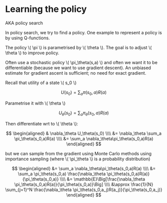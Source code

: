 # Learning the policy

AKA policy search

In policy search, we try to find a policy. One example to represent a policy is by using Q-functions.

The policy \\( \pi \\) is parametrised by \\( \theta \\). The goal is to adjust \\( \theta \\) to improve policy.

Often use a stochastic policy \\( \pi_\theta(s,a) \\) and often we want it to be differentiable (because we want to use gradient descent). An unbiased estimate for gradient ascent is sufficient; no need for exact gradient.

Recall that utility of a state \\( s_0 \\)

$$
U(s_0) = \sum_a \pi(s_0,a)R(a)
$$

Parametrise it with \\( \theta \\)

$$
U_\theta(s_0) = \sum_a \pi_\theta(s_0,a)R(a)
$$

Then differentiate wrt to \\( \theta \\):

$$
\begin{aligned}
& \nabla_\theta U_\theta(s_0) \\\\
&= \nabla_\theta \sum_a \pi_\theta(s_0,a)R(a) \\\\
&= \sum_a \nabla_\theta\pi_\theta(s_0,a)R(a)
\end{aligned}
$$

but we can sample from the gradient using Monte Carlo methods using importance sampling (where \\( \pi_\theta \\) is a probability distribution)

$$
\begin{aligned}
&= \sum_a \nabla_\theta\pi_\theta(s_0,a)R(a) \\\\
&= \sum_a \pi_\theta(s_0,a) \frac{\nabla_\theta \pi_\theta(s_0,a)R(a)}{\pi_\theta(s_0,a)} \\\\
&= \mathbb{E}\Big[\frac{\nabla_\theta \pi_\theta(s_0,a)R(a)}{\pi_\theta(s_0,a)}\Big] \\\\
&\approx \frac{1}{N} \sum_{j=1}^N \frac{\nabla_\theta \pi_\theta(s_0,a_j)R(a_j)}{\pi_\theta(s_0,a_j)}
\end{aligned}
$$
